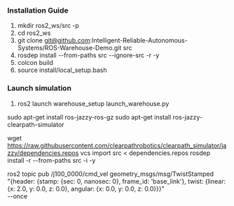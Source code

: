 ### Installation Guide

1. mkdir ros2_ws/src -p
2. cd ros2_ws
3. git clone git@github.com:Intelligent-Reliable-Autonomous-Systems/ROS-Warehouse-Demo.git src
4. rosdep install --from-paths src --ignore-src -r -y
5. colcon build
6. source install/local_setup.bash 

### Launch simulation
1. ros2 launch warehouse_setup launch_warehouse.py

sudo apt-get install ros-jazzy-ros-gz
sudo apt-get install ros-jazzy-clearpath-simulator

wget https://raw.githubusercontent.com/clearpathrobotics/clearpath_simulator/jazzy/dependencies.repos
vcs import src < dependencies.repos
rosdep install -r --from-paths src -i -y

ros2 topic pub /j100_0000/cmd_vel geometry_msgs/msg/TwistStamped \
"{header: {stamp: {sec: 0, nanosec: 0}, frame_id: 'base_link'}, twist: {linear: {x: 2.0, y: 0.0, z: 0.0}, angular: {x: 0.0, y: 0.0, z: 0.0}}}" \
--once
